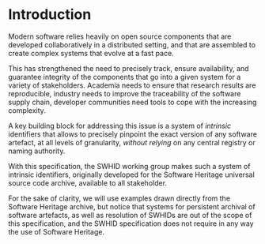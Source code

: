 # Introduction

Modern software relies heavily on open source components that are developed
collaboratively in a distributed setting, and that are assembled to create
complex systems that evolve at a fast pace.

This has strengthened the need to precisely track, ensure availability, and
guarantee integrity of the components that go into a given system for a variety
of stakeholders. Academia needs to ensure that research results are
reproducible, industry needs to improve the traceability of the software supply
chain, developer communities need tools to cope with the increasing complexity.

A key building block for addressing this issue is a system of *intrinsic*
identifiers that allows to precisely pinpoint the exact version of any software
artefact, at all levels of granularity, *without relying* on any central registry
or naming authority.

With this specification, the SWHID working group makes such a system of
intrinsic identifiers, originally developed for the Software Heritage
universal source code archive, available to all stakeholder.

For the sake of clarity, we will use examples drawn directly from the Software
Heritage archive, but notice that systems for persistent archival of software
artefacts, as well as resolution of SWHIDs are out of the scope of this
specification, and the SWHID specification does not require in any way the
use of Software Heritage.
